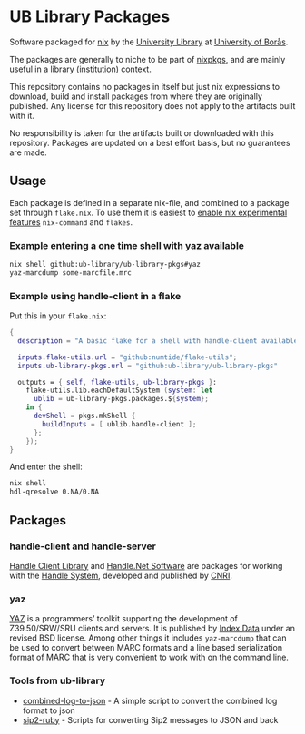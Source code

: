 # UB Library Packages

Software packaged for [nix][] by the [University Library][ub-library] at
[University of Borås][ub].

[nix]: https://nixos.org
[ub-library]: https://www.hb.se/en/university-library/
[ub]: https://www.hb.se/en/

The packages are generally to niche to be part of [nixpkgs][], and are mainly
useful in a library (institution) context.

[nixpkgs]: https://github.com/NixOS/nixpkgs

This repository contains no packages in itself but just nix expressions to
download, build and install packages from where they are originally published.
Any license for this repository does not apply to the artifacts built with it.

No responsibility is taken for the artifacts built or downloaded with this
repository. Packages are updated on a best effort basis, but no guarantees are
made.

## Usage

Each package is defined in a separate nix-file, and combined to a package set
through `flake.nix`. To use them it is easiest to [enable nix experimental
features][flakes] `nix-command` and `flakes`.

[flakes]: https://nixos.wiki/wiki/Flakes

### Example entering a one time shell with yaz available

``` sh
nix shell github:ub-library/ub-library-pkgs#yaz
yaz-marcdump some-marcfile.mrc
```

### Example using handle-client in a flake

Put this in your `flake.nix`:

```nix
{
  description = "A basic flake for a shell with handle-client available";

  inputs.flake-utils.url = "github:numtide/flake-utils";
  inputs.ub-library-pkgs.url = "github:ub-library/ub-library-pkgs"

  outputs = { self, flake-utils, ub-library-pkgs }:
    flake-utils.lib.eachDefaultSystem (system: let
      ublib = ub-library-pkgs.packages.${system};
    in {
      devShell = pkgs.mkShell {
        buildInputs = [ ublib.handle-client ];
      };
    });
}
```

And enter the shell:
```sh
nix shell
hdl-qresolve 0.NA/0.NA
```

## Packages

### handle-client and handle-server

[Handle Client Library][hcl] and [Handle.Net Software][hns] are packages for
working with the [Handle System][handle], developed and published by [CNRI][].

[hcl]: http://www.handle.net/client_download.html
[hns]: http://www.handle.net/download_hnr.html
[handle]: https://www.rfc-editor.org/rfc/rfc3650.txt
[CNRI]: http://www.cnri.reston.va.us

### yaz

[YAZ][] is a programmers’ toolkit supporting the development of Z39.50/SRW/SRU
clients and servers. It is published by [Index Data][indexdata] under an revised
BSD license. Among other things it includes `yaz-marcdump` that can be used to
convert between MARC formats and a line based serialization format of MARC that
is very convenient to work with on the command line.

[YAZ]: https://www.indexdata.com/resources/software/yaz/
[indexdata]: https://www.indexdata.com

### Tools from ub-library

* [combined-log-to-json][] - A simple script to convert the combined log format
    to json
* [sip2-ruby][] - Scripts for converting Sip2 messages to JSON and back

[combined-log-to-json]: https://github.com/ub-library/combined-log-to-json
[sip2-ruby]: https://github.com/ub-library/sip2-ruby
